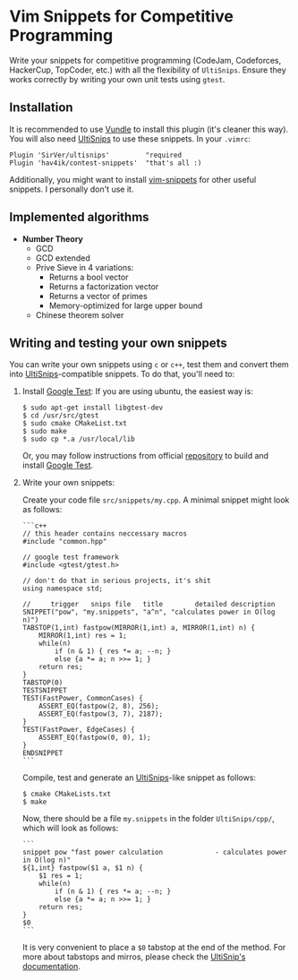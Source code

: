 # Vim Snippets for Competitive Programming
Write your snippets for competitive programming (CodeJam, Codeforces, HackerCup, TopCoder, etc.) with all the flexibility of `UltiSnips`. Ensure they works correctly by writing your own unit tests using `gtest`.


## Installation

It is recommended to use [Vundle][vundle] to install this plugin (it's cleaner this way). You will also need [UltiSnips][ultisnips] to use these snippets. In your `.vimrc`:

    Plugin 'SirVer/ultisnips'         "required
    Plugin 'hav4ik/contest-snippets'  "that's all :)

Additionally, you might want to install [vim-snippets][vimsnips] for other useful snippets. I personally don't use it.


## Implemented algorithms

* **Number Theory**
  - GCD
  - GCD extended
  - Prive Sieve in 4 variations:
    - Returns a bool vector
    - Returns a factorization vector
    - Returns a vector of primes
    - Memory-optimized for large upper bound
  - Chinese theorem solver


## Writing and testing your own snippets

You can write your own snippets using `c` or `c++`, test them and convert them into [UltiSnips][ultisnips]-compatible snippets. To do that, you'll need to:

1.  Install [Google Test][gtest]:
    If you are using ubuntu, the easiest way is:

        $ sudo apt-get install libgtest-dev
        $ cd /usr/src/gtest
        $ sudo cmake CMakeList.txt
        $ sudo make
        $ sudo cp *.a /usr/local/lib

    Or, you may follow instructions from official [repository][gtest] to build and install [Google Test][gtest].

2.  Write your own snippets:

    Create your code file `src/snippets/my.cpp`. A minimal snippet might look as follows:

        ```c++
        // this header contains neccessary macros
        #include "common.hpp"

        // google test framework
        #include <gtest/gtest.h>

        // don't do that in serious projects, it's shit
        using namespace std;

        //     trigger   snips file   title        detailed description
        SNIPPET("pow", "my.snippets", "a^n", "calculates power in O(log n)")
        TABSTOP(1,int) fastpow(MIRROR(1,int) a, MIRROR(1,int) n) {
            MIRROR(1,int) res = 1;
            while(n)
                if (n & 1) { res *= a; --n; }
                else {a *= a; n >>= 1; }
            return res;
        }
        TABSTOP(0)
        TESTSNIPPET
        TEST(FastPower, CommonCases) {
            ASSERT_EQ(fastpow(2, 8), 256);
            ASSERT_EQ(fastpow(3, 7), 2187);
        }
        TEST(FastPower, EdgeCases) {
            ASSERT_EQ(fastpow(0, 0), 1);
        }
        ENDSNIPPET
        ```

    Compile, test and generate an [UltiSnips][ultisnips]-like snippet as follows:

        $ cmake CMakeLists.txt
        $ make

    Now, there should be a file `my.snippets` in the folder `UltiSnips/cpp/`, which will look as follows:

        ```
        snippet pow "fast power calculation             - calculates power in O(log n)"
        ${1,int} fastpow($1 a, $1 n) {
            $1 res = 1;
            while(n)
                if (n & 1) { res *= a; --n; }
                else {a *= a; n >>= 1; }
            return res;
        }
        $0
        ```

    It is very convenient to place a `$0` tabstop at the end of the method. For more about tabstops and mirros, please check the [UltiSnip's documentation][ultisnips-doc].


[vundle]: https://github.com/VundleVim/Vundle.vim
[ultisnips]: https://github.com/SirVer/ultisnips
[vimsnips]: https://github.com/honza/vim-snippets
[gtest]: https://github.com/google/googletest
[ultisnips-doc]: https://github.com/SirVer/ultisnips/blob/master/doc/UltiSnips.txt
